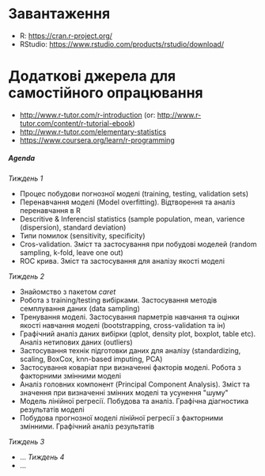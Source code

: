# Завантаження
+ R: https://cran.r-project.org/
+ RStudio: https://www.rstudio.com/products/rstudio/download/

# Додаткові джерела для самостійного опрацювання
+ http://www.r-tutor.com/r-introduction (or: http://www.r-tutor.com/content/r-tutorial-ebook)
+ http://www.r-tutor.com/elementary-statistics
+ https://www.coursera.org/learn/r-programming

##### Agenda
*Тиждень 1*
+ Процес побудови погнозної моделі (training, testing, validation sets)
+ Перенавчання моделі (Model overfitting). Відтворення та аналіз перенавчання в R
+ Descritive & Inferencisl statistics (sample population, mean, varience (dispersion), standard deviation)
+ Типи помилок (sensitivity, specificity)
+ Cros-validation. Зміст та застосування при побудові моделей (random sampling, k-fold, leave one out)
+ ROC крива. Зміст та застосування для аналізу якості моделі

*Тиждень 2*
+ Знайомство з пакетом *caret*
+ Робота з training/testing вибірками. Застосування методів семплування даних (data sampling)
+ Тренування моделі. Застосування парметрів навчання та оцінки якості навчання моделі (bootstrapping, cross-validation та ін)
+ Графічний аналіз даних вибірки (qplot, density plot, boxplot, table etc). Аналіз нетипових даних (outliers)
+ Застосування технік підготовки даних для аналізу (standardizing, scaling, BoxCox, knn-based imputing, PCA)
+ Застосування коваріат при визначенні факторів моделі. Робота з факторними змінними моделі
+ Аналіз головних компонент (Principal Component Analysis). Зміст та значення при визначенні змінних моделі та усунення "шуму"
+ Модель лінійної регресії. Побудова та аналіз. Графічна діагностика результатів моделі
+ Побудова прогнозної моделі лінійної регресії з факторними змінними. Графічний аналіз результатів

*Тиждень 3*
+ ...
*Тиждень 4*
+ ...
